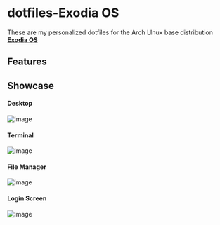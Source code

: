 # dotfiles-Exodia OS
These are my personalized dotfiles for the Arch LInux base distribution [**Exodia OS**](https://github.com/Exodia-OS)

## Features

## Showcase

#### Desktop
![image](https://github.com/jubarretog/Exodia_OS-dotfiles/assets/64144710/e9f0df86-24c0-493a-a000-065de60ccde2)

#### Terminal
![image](https://github.com/jubarretog/Exodia_OS-dotfiles/assets/64144710/c7e0e1c6-c79e-4ddb-a0b4-090a0795b2e3)

#### File Manager
![image](https://github.com/jubarretog/Exodia_OS-dotfiles/assets/64144710/5ab1a797-1f17-4a71-aa60-6a673312bb60)

#### Login Screen
![image](https://github.com/jubarretog/Exodia_OS-dotfiles/assets/64144710/1b1bdeb4-a5af-4069-be24-abbce7d0bb88)
